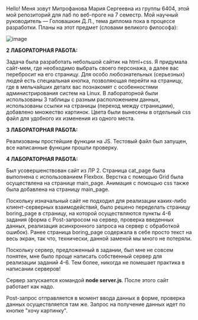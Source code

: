 Hello! Меня зовут Митрофанова Мария Сергеевна из группы 6404, этой мой репозиторий для лаб по веб-проге на 7 семестр. 
Мой научный руководитель — Головашкин Д.Л., тема диплома пока в процессе разработки.
Планы на этот предмет (словами великого философа):

![image](https://github.com/user-attachments/assets/3d0b1905-c678-41e2-9e40-7df763850934)

**2 ЛАБОРАТОРНАЯ РАБОТА:**

Задача была разработать небольшой сайтик на html+css.
Я придумала сайт-мем, где необходимо выбрать своего персонажа, а далее вас перебросит на его страницу. Для особо любознательных (серьезных) людей есть специальная кнопка, позволяющая перейти на страницу, где в мельчайших деталх вас познакомят с особенностями администрирования систем на Linux. 
В лабораторной были использованы 3 таблицы с разным расположением данных, использованы ссылки на страницы (переход между страницами), добавлено множество картинок. Цвета были вынесены в отдельный css файл для удобного их изменения из одного места.

**3 ЛАБОРАТОРНАЯ РАБОТА:**

Реализованы простейшие функции на JS. Тестовый файл был запущен, все написанные функции прошли проверку.

**4 ЛАБОРАТОРНАЯ РАБОТА:**

Был усовершенствован сайт из ЛР 2. Страница cat_page была выполнена с использованием Flexbox. Верстка с помощью Grid была осуществлена на странице main_page.
Анимация с помощью css также была добавлена на страницу main_page.

Поскольку изначальный сайт не подходил для реализации каких-либо клиент-серверных взаимодействий, было решено переделать страницу boring_page в страницу, на которой
осуществляются пункты 4-6 задания (форма с Post-запросом на сервер, проверка введенных данных, реализация асинхронного запроса на сервер с обработкой ошибок).
Ранее страница boring_page содержала в себе просто текст на весь экран, так что, технически, данной заменой мы много не потеряли.

Поскольку сервер, предложенный в задании, был мне не совсем понятен, мне было проще написать собственный сервер для реализации заданий 4-6. 
Тем более, никогда не помешает практика в написании серверов!

Сервер запускается командой **node server.js**. После этого сайт работает как надо.

Post-запрос отправляется в момент ввода данных в форме, проверка данных осуществляется там же.
Запрос на получение данных идет по кнопке "хочу картинку".